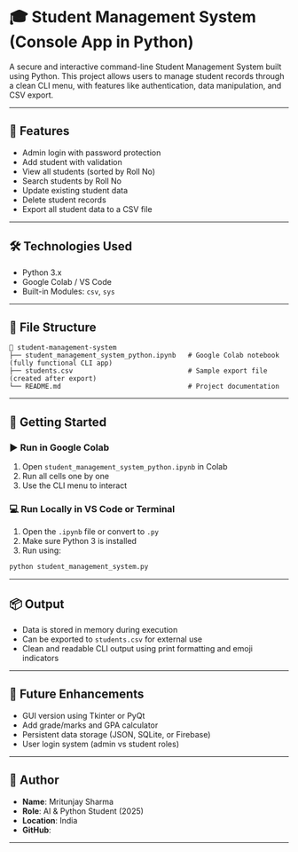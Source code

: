 # 🎓 Student Management System (Console App in Python)

A secure and interactive command-line Student Management System built using Python. This project allows users to manage student records through a clean CLI menu, with features like authentication, data manipulation, and CSV export.

---

## 🔐 Features

- Admin login with password protection
- Add student with validation
- View all students (sorted by Roll No)
- Search students by Roll No
- Update existing student data
- Delete student records
- Export all student data to a CSV file

---

## 🛠️ Technologies Used

- Python 3.x
- Google Colab / VS Code
- Built-in Modules: `csv`, `sys`

---

## 📂 File Structure

```
📁 student-management-system
├── student_management_system_python.ipynb   # Google Colab notebook (fully functional CLI app)
├── students.csv                             # Sample export file (created after export)
└── README.md                                # Project documentation
```

---

## 🚀 Getting Started

### ▶️ Run in Google Colab

1. Open `student_management_system_python.ipynb` in Colab
2. Run all cells one by one
3. Use the CLI menu to interact

### 💻 Run Locally in VS Code or Terminal

1. Open the `.ipynb` file or convert to `.py`
2. Make sure Python 3 is installed
3. Run using:

```bash
python student_management_system.py
```

---

## 📦 Output

- Data is stored in memory during execution
- Can be exported to `students.csv` for external use
- Clean and readable CLI output using print formatting and emoji indicators

---

## 🧠 Future Enhancements

- GUI version using Tkinter or PyQt
- Add grade/marks and GPA calculator
- Persistent data storage (JSON, SQLite, or Firebase)
- User login system (admin vs student roles)

---

## 🙋 Author

- **Name**: Mritunjay Sharma  
- **Role**: AI & Python Student (2025)  
- **Location**: India  
- **GitHub**: 

---

